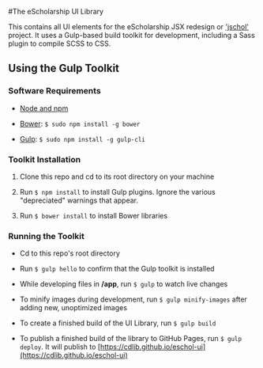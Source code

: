 
#The eScholarship UI Library

This contains all UI elements for the eScholarship JSX redesign or ['jschol'](https://github.com/eScholarship/jschol) project. It uses a Gulp-based build toolkit for development, including a Sass plugin to compile SCSS to CSS.

## Using the Gulp Toolkit

### Software Requirements

* [Node and npm](https://nodejs.org/en)

* [Bower](https://bower.io): `$ sudo npm install -g bower`

* [Gulp](https://github.com/gulpjs/gulp/blob/master/docs/getting-started.md): `$ sudo npm install -g gulp-cli`

### Toolkit Installation

1. Clone this repo and cd to its root directory on your machine

2. Run `$ npm install` to install Gulp plugins. Ignore the various "depreciated" warnings that appear.

3. Run `$ bower install` to install Bower libraries

### Running the Toolkit

* Cd to this repo's root directory

* Run `$ gulp hello` to confirm that the Gulp toolkit is installed

* While developing files in **/app**, run `$ gulp` to watch live changes

* To minify images during development, run `$ gulp minify-images` after adding new, unoptimized images

* To create a finished build of the UI Library, run `$ gulp build`

* To publish a finished build of the library to GitHub Pages, run `$ gulp deploy`. It will publish to [https://cdlib.github.io/eschol-ui](https://cdlib.github.io/eschol-ui)
